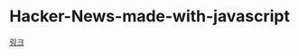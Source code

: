 # Hacker-News-made-with-javascript

[링크](https://jmnghn.github.io/Hacker-News-made-with-javascript)
